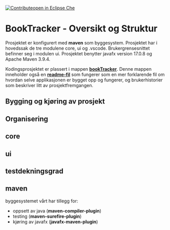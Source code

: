 [![Contribute](https://eclipse.dev/che/docs/_/img/icon-eclips-che.svg)open in Eclipse Che](https://che.stud.ntnu.no/#https://gitlab.stud.idi.ntnu.no/it1901/groups-2023/gr2323/gr2323?new)

# BookTracker - Oversikt og Struktur
Prosjektet er konfigurert med **maven** som byggesystem. Prosjektet har i hovedssak de tre modulene core, ui og .vscode. Brukergrensesnittet befinner seg i modulen ui. Prosjektet benytter javafx version 17.0.8 og Apache Maven 3.9.4.

Kodingsprosjektet er plassert i mappen **[bookTracker](bookTracker)**. Denne mappen inneholder også en **[readme-fil](bookTracker/README.md)** som fungerer som en mer forklarende fil om hvordan selve applikasjonen er bygget opp og fungerer, og brukerhistorier som beskriver litt av prosjektfremgangen. 

## Bygging og kjøring av prosjekt 
## Organisering 
## core 
## ui
## testdekningsgrad 


## maven
byggesystemet vårt har tillegg for: 
- oppsett av java (**maven-compiler-plugin**)
- testing (**maven-surefire-plugin**)
- kjøring av javafx (**javafx-maven-plugin**)


